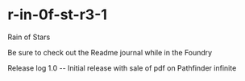 # r-in-0f-st-r3-1
Rain of Stars

Be sure to check out the Readme journal while in the Foundry

Release log
1.0 -- Initial release with sale of pdf on Pathfinder infinite
